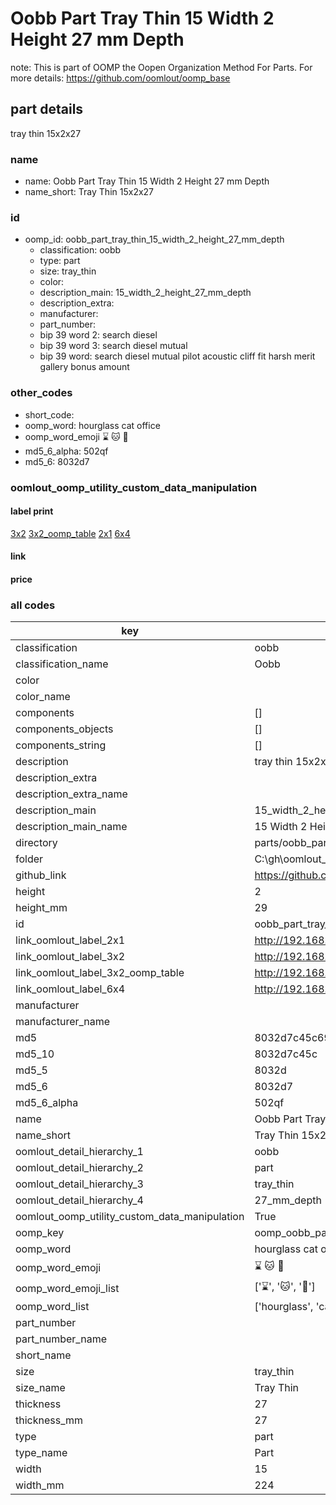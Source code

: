 # Oobb Part Tray Thin 15 Width 2 Height 27 mm Depth  

note: This is part of OOMP the Oopen Organization Method For Parts. For more details: https://github.com/oomlout/oomp_base

##  part details
  



tray thin 15x2x27



### name
* name: Oobb Part Tray Thin 15 Width 2 Height 27 mm Depth
* name_short: Tray Thin 15x2x27 
### id
* oomp_id: oobb_part_tray_thin_15_width_2_height_27_mm_depth
  * classification: oobb
  * type: part
  * size: tray_thin
  * color: 
  * description_main: 15_width_2_height_27_mm_depth
  * description_extra: 
  * manufacturer: 
  * part_number: 
  * bip 39 word 2: search diesel
  * bip 39 word 3: search diesel mutual
  * bip 39 word: search diesel mutual pilot acoustic cliff fit harsh merit gallery bonus amount

### other_codes
* short_code: 
* oomp_word: hourglass cat office
* oomp_word_emoji :hourglass: :cat: :office:
* md5_6_alpha: 502qf
* md5_6: 8032d7






### oomlout_oomp_utility_custom_data_manipulation
#### label print
[3x2](http://192.168.1.245:1112/?label=oomp%20502qf)
[3x2_oomp_table](http://192.168.1.108:1112/?label=oomp%20502qf)
[2x1](http://192.168.1.242:1112/?label=oomp%20502qf)
[6x4](http://192.168.1.55:1112/?label=oomp%20502qf)    

#### link

                              

#### price







### all codes 
| key | value |  
| --- | --- |  
| classification | oobb |  
| classification_name | Oobb |  
| color |  |  
| color_name |  |  
| components | [] |  
| components_objects | [] |  
| components_string | [] |  
| description | tray thin 15x2x27 |  
| description_extra |  |  
| description_extra_name |  |  
| description_main | 15_width_2_height_27_mm_depth |  
| description_main_name | 15 Width 2 Height 27 mm Depth |  
| directory | parts/oobb_part_tray_thin_15_width_2_height_27_mm_depth |  
| folder | C:\gh\oomlout_oobb_version_4_generated_parts\things\oobb_part_tray_thin_15_width_2_height_27_mm_depth |  
| github_link | https://github.com/oomlout/oomlout_oomp_part_src/tree/main/parts/oobb_part_tray_thin_15_width_2_height_27_mm_depth |  
| height | 2 |  
| height_mm | 29 |  
| id | oobb_part_tray_thin_15_width_2_height_27_mm_depth |  
| link_oomlout_label_2x1 | http://192.168.1.242:1112/?label=oomp%20502qf |  
| link_oomlout_label_3x2 | http://192.168.1.245:1112/?label=oomp%20502qf |  
| link_oomlout_label_3x2_oomp_table | http://192.168.1.108:1112/?label=oomp%20502qf |  
| link_oomlout_label_6x4 | http://192.168.1.55:1112/?label=oomp%20502qf |  
| manufacturer |  |  
| manufacturer_name |  |  
| md5 | 8032d7c45c694af8ab810a4f244f6610 |  
| md5_10 | 8032d7c45c |  
| md5_5 | 8032d |  
| md5_6 | 8032d7 |  
| md5_6_alpha | 502qf |  
| name | Oobb Part Tray Thin 15 Width 2 Height 27 mm Depth |  
| name_short | Tray Thin 15x2x27  |  
| oomlout_detail_hierarchy_1 | oobb |  
| oomlout_detail_hierarchy_2 | part |  
| oomlout_detail_hierarchy_3 | tray_thin |  
| oomlout_detail_hierarchy_4 | 27_mm_depth |  
| oomlout_oomp_utility_custom_data_manipulation | True |  
| oomp_key | oomp_oobb_part_tray_thin_15_width_2_height_27_mm_depth |  
| oomp_word | hourglass cat office |  
| oomp_word_emoji | :hourglass: :cat: :office: |  
| oomp_word_emoji_list | [':hourglass:', ':cat:', ':office:'] |  
| oomp_word_list | ['hourglass', 'cat', 'office'] |  
| part_number |  |  
| part_number_name |  |  
| short_name |  |  
| size | tray_thin |  
| size_name | Tray Thin |  
| thickness | 27 |  
| thickness_mm | 27 |  
| type | part |  
| type_name | Part |  
| width | 15 |  
| width_mm | 224 |  
